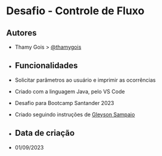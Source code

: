 # Desafio - Controle de Fluxo

## Autores

- Thamy Gois > [@thamygois](https://github.com/thamygois)

- ## Funcionalidades

- Solicitar parâmetros ao usuário e imprimir as ocorrências
- Criado com a linguagem Java, pelo VS Code
- Desafio para Bootcamp Santander 2023
- Criado seguindo instruções de [Gleyson Sampaio](https://github.com/digitalinnovationone/trilha-java-basico/blob/main/desafios/controle-fluxo/README.md)

- ## Data de criação

- 01/09/2023
